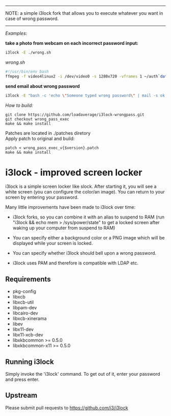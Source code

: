 *** 
NOTE: a simple i3lock fork that allows you to execute whatever you want in case of wrong password. 
***

_Examples_:     

**take a photo from webcam on each incorrect password input:**

```bash
i3lock -E ./wrong.sh
```

_wrong.sh_

```bash
#!/usr/bin/env bash
ffmpeg -f video4linux2 -i /dev/video0 -s 1280x720 -vframes 1 ~/auth`date +%Y_%m_%d_%H-%M-%S`.jpeg &>/dev/null
```
**send email about wrong password**
```bash
i3lock -E "bash -c 'echo \"Someone typed wrong password\" | mail -s ok cve@example.org'"
```
_How to build:_

```
git clone https://github.com/loadaverage/i3lock-wrongpass.git
git checkout wrong_pass_exec
make && make install
```
Patches are located in ./patches diretory   
Apply patch to original and build:

```
patch < wrong_pass_exec_v{$version}.patch
make && make install
```

i3lock - improved screen locker
===============================
i3lock is a simple screen locker like slock. After starting it, you will
see a white screen (you can configure the color/an image). You can return
to your screen by entering your password.

Many little improvements have been made to i3lock over time:

- i3lock forks, so you can combine it with an alias to suspend to RAM
  (run "i3lock && echo mem > /sys/power/state" to get a locked screen
   after waking up your computer from suspend to RAM)

- You can specify either a background color or a PNG image which will be
  displayed while your screen is locked.

- You can specify whether i3lock should bell upon a wrong password.

- i3lock uses PAM and therefore is compatible with LDAP etc.

Requirements
------------
- pkg-config
- libxcb
- libxcb-util
- libpam-dev
- libcairo-dev
- libxcb-xinerama
- libev
- libx11-dev
- libx11-xcb-dev
- libxkbcommon >= 0.5.0
- libxkbcommon-x11 >= 0.5.0

Running i3lock
-------------
Simply invoke the 'i3lock' command. To get out of it, enter your password and
press enter.

Upstream
--------
Please submit pull requests to https://github.com/i3/i3lock
